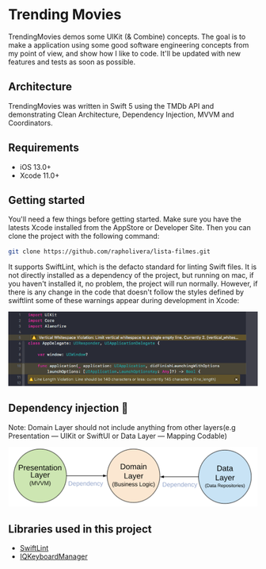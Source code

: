 # Trending Movies

TrendingMovies demos some UIKit (& Combine) concepts. The goal is to make a application using some good software engineering concepts from my point of view, and show how I like to code. It'll be updated with new features and tests as soon as possible.

## Architecture

TrendingMovies was written in Swift 5 using the TMDb API and demonstrating Clean Architecture, Dependency Injection, MVVM and Coordinators.

## Requirements

* iOS 13.0+
* Xcode 11.0+

## Getting started

You'll need a few things before getting started. Make sure you have the latests Xcode installed from the AppStore or Developer Site. Then you can clone the project with the following command:

```bash
git clone https://github.com/rapholivera/lista-filmes.git
```

It supports SwiftLint, which is the defacto standard for linting Swift files. It is not directly installed as a dependency of the project, but running on mac, if you haven't installed it, no problem, the project will run normally. However, if there is any change in the code that doesn't follow the styles defined by swiftlint some of these warnings appear during development in Xcode:

![Header](README-FILES/xcode-swiftlint-warnings.png)

## Dependency injection 💉

Note: Domain Layer should not include anything from other layers(e.g Presentation — UIKit or SwiftUI or Data Layer — Mapping Codable)

![Header](README-FILES/CleanArchitectureDependencies.png)

## Libraries used in this project

* [SwiftLint](https://github.com/realm/SwiftLint)
* [IQKeyboardManager](https://github.com/hackiftekhar/IQKeyboardManager)

